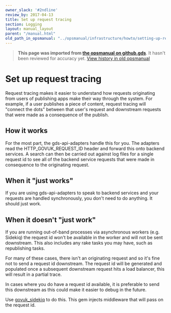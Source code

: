 ```yaml
---
owner_slack: '#2ndline'
review_by: 2017-04-13
title: Set up request tracing
section: Logging
layout: manual_layout
parent: "/manual.html"
old_path_in_opsmanual: "../opsmanual/infrastructure/howto/setting-up-request-tracing.md"
---
```




> **This page was imported from [the opsmanual on github.gds](https://github.gds/gds/opsmanual)**.
It hasn't been reviewed for accuracy yet.
[View history in old opsmanual](https://github.gds/gds/opsmanual/tree/master/infrastructure/howto/setting-up-request-tracing.md)


# Set up request tracing

Request tracing makes it easier to understand how requests originating from
users of publishing apps make their way through the system. For example, if a
user publishes a piece of content, request tracing will "connect the dots"
between that user's request and downstream requests that were made as a
consequence of the publish.

## How it works

For the most part, the gds-api-adapters handle this for you. The adapters read
the HTTP_GOVUK_REQUEST_ID header and forward this onto backend services. A
search can then be carried out against log files for a single request id to see
all of the backend service requests that were made in consequence to the
originating request.

## When it "just works"

If you are using gds-api-adapters to speak to backend services and your requests
are handled synchronously, you don't need to do anything. It should just work.

## When it doesn't "just work"

If you are running out-of-band processes via asynchronous workers (e.g. Sidekiq)
the request id won't be available in the worker and will not be sent downstream.
This also includes any rake tasks you may have, such as republishing tasks.

For many of these cases, there isn't an originating request and so it's fine not
to send a request id downstream. The request id will be generated and populated
once a subsequent downstream request hits a load balancer, this will result in
a partial trace.

In cases where you do have a request id available, it is preferable to
send this downstream as this could make it easier to debug in the future.

Use [govuk_sidekiq](https://github.com/alphagov/govuk_sidekiq) to do this. This
gem injects middleware that will pass on the request id.

